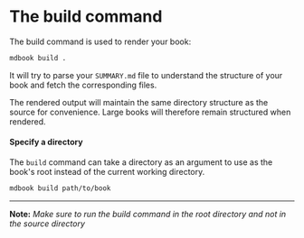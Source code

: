 # The build command

The build command is used to render your book:

```bash
mdbook build .
```

It will try to parse your `SUMMARY.md` file to understand the structure of your book and fetch the corresponding files.

The rendered output will maintain the same directory structure as the source for convenience. Large books will therefore remain structured when rendered.

#### Specify a directory

The `build` command can take a directory as an argument to use as the book's root instead of the current working directory.

```bash
mdbook build path/to/book
```

---

**Note:** _Make sure to run the build command in the root directory and not in the source directory_
